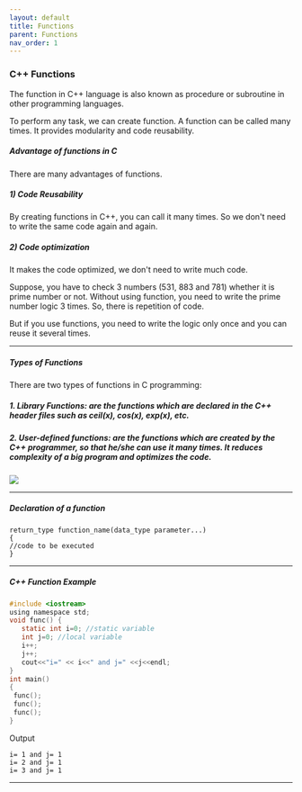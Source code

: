```yaml
---
layout: default
title: Functions
parent: Functions
nav_order: 1
---
```

### C++ Functions

The function in C++ language is also known as procedure or subroutine in other programming languages.

To perform any task, we can create function. A function can be called many times. It provides modularity and code reusability.

##### Advantage of functions in C

There are many advantages of functions.

##### 1) Code Reusability

By creating functions in C++, you can call it many times. So we don't need to write the same code again and again.

##### 2) Code optimization

It makes the code optimized, we don't need to write much code.

Suppose, you have to check 3 numbers (531, 883 and 781) whether it is prime number or not. Without using function, you need to write the prime number logic 3 times. So, there is repetition of code.

But if you use functions, you need to write the logic only once and you can reuse it several times.

-------

##### Types of Functions

There are two types of functions in C programming:

##### 1. Library Functions: are the functions which are declared in the C++ header files such as ceil(x), cos(x), exp(x), etc.

##### 2. User-defined functions: are the functions which are created by the C++ programmer, so that he/she can use it many times. It reduces complexity of a big program and optimizes the code.


![](https://static.javatpoint.com/cpp/images/cpp-functions1.png)

-----

##### Declaration of a function

```
return_type function_name(data_type parameter...)  
{    
//code to be executed    
}
```

-----

##### C++ Function Example

```objectivec
#include <iostream>  
using namespace std;  
void func() {    
   static int i=0; //static variable    
   int j=0; //local variable    
   i++;    
   j++;    
   cout<<"i=" << i<<" and j=" <<j<<endl;    
}    
int main()  
{  
 func();    
 func();    
 func();    
} 
```
Output
```
i= 1 and j= 1
i= 2 and j= 1
i= 3 and j= 1
```

--------


